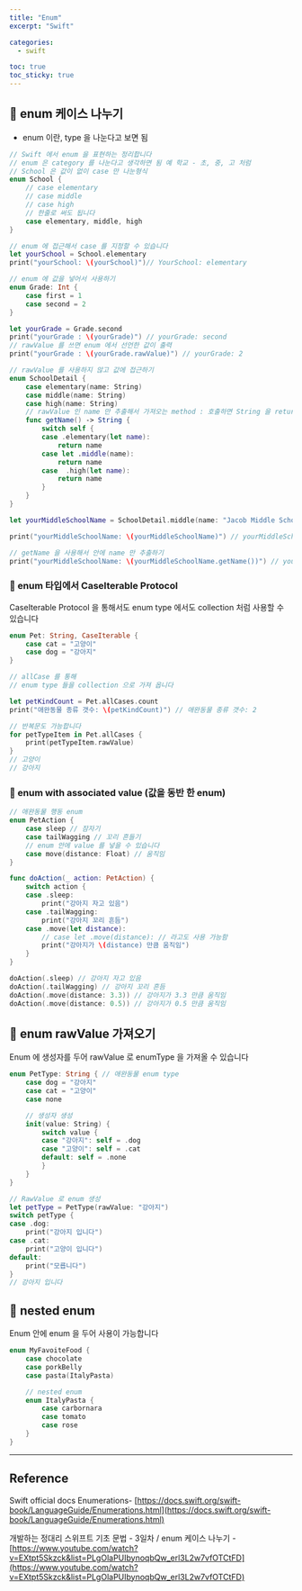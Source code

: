 ```yaml
---
title: "Enum"
excerpt: "Swift"

categories:
  - swift

toc: true
toc_sticky: true
---
```


## 🔷 enum 케이스 나누기

- enum 이란, type 을 나눈다고 보면 됨

```swift
// Swift 에서 enum 을 표현하는 정리합니다
// enum 은 category 를 나눈다고 생각하면 됨 예 학교 - 초, 중, 고 처럼
// School 은 값이 없이 case 만 나눈형식
enum School {
	// case elementary
	// case middle
	// case high
	// 한줄로 써도 됩니다
	case elementary, middle, high
}

// enum 에 접근해서 case 를 지정할 수 있습니다
let yourSchool = School.elementary
print("yourSchool: \(yourSchool)")// YourSchool: elementary

```

```swift
// enum 에 값을 넣어서 사용하기
enum Grade: Int {
	case first = 1
	case second = 2
}

let yourGrade = Grade.second
print("yourGrade : \(yourGrade)") // yourGrade: second
// rawValue 를 쓰면 enum 에서 선언한 값이 출력
print("yourGrade : \(yourGrade.rawValue)") // yourGrade: 2
```

```swift
// rawValue 를 사용하지 않고 값에 접근하기
enum SchoolDetail {
	case elementary(name: String)
	case middle(name: String)
	case high(name: String)
	// rawValue 인 name 만 추출해서 가져오는 method : 호출하면 String 을 return
	func getName() -> String {
		switch self {
		case .elementary(let name):
			return name
		case let .middle(name):
			return name
		case  .high(let name):
			return name
		}
	}
}

let yourMiddleSchoolName = SchoolDetail.middle(name: "Jacob Middle School")

print("yourMiddleSchoolName: \(yourMiddleSchoolName)") // yourMiddleSchoolName: middle(name: "Jacob Middle School")

// getName 을 사용해서 안에 name 만 추출하기
print("yourMiddleSchoolName: \(yourMiddleSchoolName.getName())") // yourMiddleSchoolName: Jacob Middle School
```

### 🔶 enum 타입에서 CaseIterable Protocol

CaseIterable Protocol 을 통해서도 enum type 에서도 collection 처럼 사용할 수 있습니다

```swift
enum Pet: String, CaseIterable {
	case cat = "고양이"
	case dog = "강아지"
}

// allCase 를 통해
// enum type 들을 collection 으로 가져 옵니다

let petKindCount = Pet.allCases.count
print("애완동물 종류 갯수: \(petKindCount)") // 애완동물 종류 갯수: 2

// 반복문도 가능합니다
for petTypeItem in Pet.allCases {
	print(petTypeItem.rawValue)
}
// 고양이
// 강아지
```

### 🔶 enum with associated value (값을 동반 한 enum)

```swift
// 애완동물 행동 enum
enum PetAction {
	case sleep // 잠자기
	case tailWagging // 꼬리 흔들기
	// enum 안에 value 를 넣을 수 있습니다
	case move(distance: Float) // 움직임
}

func doAction(_ action: PetAction) {
	switch action {
	case .sleep:
		print("강아지 자고 있음")
	case .tailWagging:
		print("강아지 꼬리 흔듬")
	case .move(let distance):
		// case let .move(distance): // 라고도 사용 가능함
		print("강아지가 \(distance) 만큼 움직임")
	}
}

doAction(.sleep) // 강아지 자고 있음
doAction(.tailWagging) // 강아지 꼬리 흔듬
doAction(.move(distance: 3.3)) // 강아지가 3.3 만큼 움직임
doAction(.move(distance: 0.5)) // 강아지가 0.5 만큼 움직임
```

## 🔷 enum rawValue 가져오기

Enum 에 생성자를 두어 rawValue 로 enumType 을 가져올 수 있습니다

```swift
enum PetType: String { // 애완동물 enum type
	case dog = "강아지"
	case cat = "고양이"
	case none

	// 생성자 생성
	init(value: String) {
		switch value {
		case "강아지": self = .dog
		case "고양이": self = .cat
		default: self = .none
		}
	}
}

// RawValue 로 enum 생성
let petType = PetType(rawValue: "강아지")
switch petType {
case .dog:
	print("강아지 입니다")
case .cat:
	print("고양이 입니다")
default:
	print("모릅니다")
}
// 강아지 입니다
```

## 🔷 nested enum

Enum 안에 enum 을 두어 사용이 가능합니다

```swift
enum MyFavoiteFood {
	case chocolate
	case porkBelly
	case pasta(ItalyPasta)

	// nested enum
	enum ItalyPasta {
		case carbornara
		case tomato
		case rose
	}
}

```

---

<!-- 🔶 🔷 📌 🔑  -->

## Reference

Swift official docs Enumerations- [https://docs.swift.org/swift-book/LanguageGuide/Enumerations.html](https://docs.swift.org/swift-book/LanguageGuide/Enumerations.html)

개발하는 정대리 스위프트 기초 문법 - 3일차 / enum 케이스 나누기 - [https://www.youtube.com/watch?v=EXtpt5Skzck&list=PLgOlaPUIbynoqbQw_erl3L2w7vfOTCtFD](https://www.youtube.com/watch?v=EXtpt5Skzck&list=PLgOlaPUIbynoqbQw_erl3L2w7vfOTCtFD)

